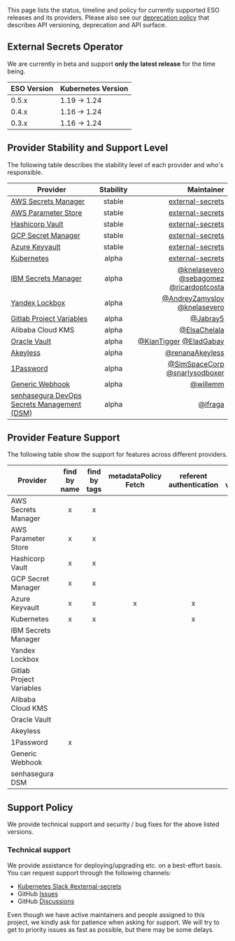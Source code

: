 This page lists the status, timeline and policy for currently supported ESO releases and its providers. Please also see our [deprecation policy](deprecation-policy.md) that describes API versioning, deprecation and API surface.

## External Secrets Operator

We are currently in beta and support **only the latest release** for the time being.

| ESO Version | Kubernetes Version |
| ----------- | ------------------ |
| 0.5.x       | 1.19 → 1.24        |
| 0.4.x       | 1.16 → 1.24        |
| 0.3.x       | 1.16 → 1.24        |

## Provider Stability and Support Level

The following table describes the stability level of each provider and who's responsible.

| Provider                                                                                                   | Stability |                                                                                                                                     Maintainer |
| ---------------------------------------------------------------------------------------------------------- | :-------: | ---------------------------------------------------------------------------------------------------------------------------------------------: |
| [AWS Secrets Manager](https://external-secrets.io/latest/provider-aws-secrets-manager/)                    |  stable   |                                                                                        [external-secrets](https://github.com/external-secrets) |
| [AWS Parameter Store](https://external-secrets.io/latest/provider-aws-parameter-store/)                    |  stable   |                                                                                        [external-secrets](https://github.com/external-secrets) |
| [Hashicorp Vault](https://external-secrets.io/latest/provider-hashicorp-vault/)                            |  stable   |                                                                                        [external-secrets](https://github.com/external-secrets) |
| [GCP Secret Manager](https://external-secrets.io/latest/provider-google-secrets-manager/)                  |  stable   |                                                                                        [external-secrets](https://github.com/external-secrets) |
| [Azure Keyvault](https://external-secrets.io/latest/provider-azure-key-vault/)                             |  stable   |                                                                                        [external-secrets](https://github.com/external-secrets) |
| [Kubernetes](https://external-secrets.io/latest/provider-kubernetes)                                       |   alpha   |                                                                                        [external-secrets](https://github.com/external-secrets) |
| [IBM Secrets Manager](https://external-secrets.io/latest/provider-ibm-secrets-manager/)                    |   alpha   | [@knelasevero](https://github.com/knelasevero) [@sebagomez](https://github.com/sebagomez) [@ricardoptcosta](https://github.com/ricardoptcosta) |
| [Yandex Lockbox](https://external-secrets.io/latest/provider-yandex-lockbox/)                              |   alpha   |                                            [@AndreyZamyslov](https://github.com/AndreyZamyslov) [@knelasevero](https://github.com/knelasevero) |
| [Gitlab Project Variables](https://external-secrets.io/latest/provider-gitlab-project-variables/)          |   alpha   |                                                                                                         [@Jabray5](https://github.com/Jabray5) |
| Alibaba Cloud KMS                                                                                          |   alpha   |                                                                                                 [@ElsaChelala](https://github.com/ElsaChelala) |
| [Oracle Vault](https://external-secrets.io/latest/provider-oracle-vault)                                   |   alpha   |                                                        [@KianTigger](https://github.com/KianTigger) [@EladGabay](https://github.com/EladGabay) |
| [Akeyless](https://external-secrets.io/latest/provider-akeyless)                                           |   alpha   |                                                                                           [@renanaAkeyless](https://github.com/renanaAkeyless) |
| [1Password](https://external-secrets.io/latest/provider-1password-automation)                              |   alpha   |                                              [@SimSpaceCorp](https://github.com/Simspace) [@snarlysodboxer](https://github.com/snarlysodboxer) |
| [Generic Webhook](https://external-secrets.io/latest/provider-webhook)                                     |   alpha   |                                                                                                         [@willemm](https://github.com/willemm) |
| [senhasegura DevOps Secrets Management (DSM)](https://external-secrets.io/latest/provider-senhasegura-dsm) |   alpha   |                                                                                                           [@lfraga](https://github.com/lfraga) |

## Provider Feature Support

The following table show the support for features across different providers.

| Provider                 | find by name | find by tags | metadataPolicy Fetch | referent authentication | store validation | push secret |
| ------------------------ | :----------: | :----------: | :------------------: | :---------------------: | :--------------: | :---------: |
| AWS Secrets Manager      |      x       |      x       |                      |                         |        x         |             |
| AWS Parameter Store      |      x       |      x       |                      |                         |        x         |             |
| Hashicorp Vault          |      x       |      x       |                      |                         |        x         |             |
| GCP Secret Manager       |      x       |      x       |                      |                         |        x         |             |
| Azure Keyvault           |      x       |      x       |          x           |            x            |        x         |             |
| Kubernetes               |      x       |      x       |                      |            x            |        x         |             |
| IBM Secrets Manager      |              |              |                      |                         |        x         |             |
| Yandex Lockbox           |              |              |                      |                         |        x         |             |
| Gitlab Project Variables |              |              |                      |                         |        x         |             |
| Alibaba Cloud KMS        |              |              |                      |                         |        x         |             |
| Oracle Vault             |              |              |                      |                         |        x         |             |
| Akeyless                 |              |              |                      |                         |        x         |             |
| 1Password                |      x       |              |                      |                         |        x         |             |
| Generic Webhook          |              |              |                      |                         |                  |             |
| senhasegura DSM          |              |              |                      |                         |        x         |             |


## Support Policy

We provide technical support and security / bug fixes for the above listed versions.

### Technical support
We provide assistance for deploying/upgrading etc. on a best-effort basis. You can request support through the following channels:

* [Kubernetes Slack
  #external-secrets](https://kubernetes.slack.com/messages/external-secrets)
* GitHub [Issues](https://github.com/external-secrets/external-secrets/issues)
* GitHub [Discussions](https://github.com/external-secrets/external-secrets/discussions)

Even though we have active maintainers and people assigned to this project, we kindly ask for patience when asking for support. We will try to get to priority issues as fast as possible, but there may be some delays.
